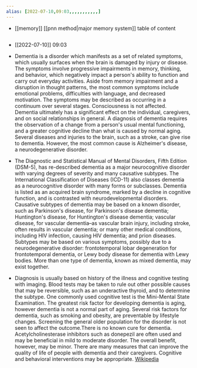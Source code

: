 ```yaml
---
alias: [2022-07-10,09:03,,,,,,,,,,,]
---
```

- [[memory]] [[pnn method|major memory system]]
table of content
```toc
```

- [[2022-07-10]] 09:03
- Dementia is a disorder which manifests as a set of related symptoms, which usually surfaces when the brain is damaged by injury or disease. The symptoms involve progressive impairments in memory, thinking, and behavior, which negatively impact a person's ability to function and carry out everyday activities. Aside from memory impairment and a disruption in thought patterns, the most common symptoms include emotional problems, difficulties with language, and decreased motivation. The symptoms may be described as occurring in a continuum over several stages. Consciousness is not affected. Dementia ultimately has a significant effect on the individual, caregivers, and on social relationships in general. A diagnosis of dementia requires the observation of a change from a person's usual mental functioning, and a greater cognitive decline than what is caused by normal aging. Several diseases and injuries to the brain, such as a stroke, can give rise to dementia. However, the most common cause is Alzheimer's disease, a neurodegenerative disorder.

- The Diagnostic and Statistical Manual of Mental Disorders, Fifth Edition (DSM-5), has re-described dementia as a major neurocognitive disorder with varying degrees of severity and many causative subtypes. The International Classification of Diseases (ICD-11) also classes dementia as a neurocognitive disorder with many forms or subclasses. Dementia is listed as an acquired brain syndrome, marked by a decline in cognitive function, and is contrasted with neurodevelopmental disorders. Causative subtypes of dementia may be based on a known disorder, such as Parkinson's disease, for Parkinson's disease dementia; Huntington's disease, for Huntington's disease dementia; vascular disease, for vascular dementia–as vascular brain injury, including stroke, often results in vascular dementia; or many other medical conditions, including HIV infection, causing HIV dementia; and prion diseases. Subtypes may be based on various symptoms, possibly due to a neurodegenerative disorder: frontotemporal lobar degeneration for frontotemporal dementia, or Lewy body disease for dementia with Lewy bodies. More than one type of dementia, known as mixed dementia, may exist together.

- Diagnosis is usually based on history of the illness and cognitive testing with imaging. Blood tests may be taken to rule out other possible causes that may be reversible, such as an underactive thyroid, and to determine the subtype. One commonly used cognitive test is the Mini-Mental State Examination. The greatest risk factor for developing dementia is aging, however dementia is not a normal part of aging. Several risk factors for dementia, such as smoking and obesity, are preventable by lifestyle changes. Screening the general older population for the disorder is not seen to affect the outcome.There is no known cure for dementia. Acetylcholinesterase inhibitors such as donepezil are often used and may be beneficial in mild to moderate disorder. The overall benefit, however, may be minor. There are many measures that can improve the quality of life of people with dementia and their caregivers. Cognitive and behavioral interventions may be appropriate.
[Wikipedia](https://en.wikipedia.org/wiki/Dementia)